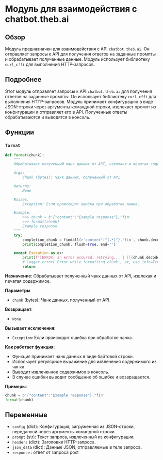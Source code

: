 # Модуль для взаимодействия с chatbot.theb.ai

## Обзор

Модуль предназначен для взаимодействия с API `chatbot.theb.ai`. Он отправляет запросы к API для получения ответов на заданные промпты и обрабатывает полученные данные. Модуль использует библиотеку `curl_cffi` для выполнения HTTP-запросов.

## Подробнее

Этот модуль отправляет запросы к API `chatbot.theb.ai` для получения ответов на заданные промпты. Он использует библиотеку `curl_cffi` для выполнения HTTP-запросов.
Модуль принимает конфигурацию в виде JSON-строки через аргументы командной строки, извлекает промпт из конфигурации и отправляет его в API.
Полученные ответы обрабатываются и выводятся в консоль.

## Функции

### `format`

```python
def format(chunk):
    """
    Обрабатывает полученный чанк данных от API, извлекая и печатая содержимое.

    Args:
        chunk (bytes): Чанк данных, полученный от API.

    Returns:
        None

    Raises:
        Exception: Если происходит ошибка при обработке чанка.

    Example:
        >>> chunk = b'{"content":"Example response"},"fin'
        >>> format(chunk)
        Example response
    """
    try:
        completion_chunk = findall(r'content":"(.*)"},"fin', chunk.decode())[0]
        print(completion_chunk, flush=True, end='')

    except Exception as ex:
        print(f'[ERROR] an error occured, retrying... | [[{chunk.decode()}]]', flush=True)
        # logger.error('Error while formatting chunk', ех, exc_info=True) #  Используй модуль logger из src.logger.logger
        return
```

**Назначение**: Обрабатывает полученный чанк данных от API, извлекая и печатая содержимое.

**Параметры**:
- `chunk` (bytes): Чанк данных, полученный от API.

**Возвращает**:
- `None`

**Вызывает исключения**:
- `Exception`: Если происходит ошибка при обработке чанка.

**Как работает функция**:
- Функция принимает чанк данных в виде байтовой строки.
- Использует регулярное выражение для извлечения содержимого из чанка.
- Выводит извлеченное содержимое в консоль.
- В случае ошибки выводит сообщение об ошибке и возвращается.

**Примеры**:

```python
chunk = b'{"content":"Example response"},"fin'
format(chunk)
```

## Переменные

- `config` (dict): Конфигурация, загруженная из JSON-строки, переданной через аргументы командной строки.
- `prompt` (str): Текст запроса, извлеченный из конфигурации.
- `headers` (dict): Заголовки HTTP-запроса.
- `json_data` (dict): Данные JSON, отправляемые в теле запроса.
- `response` : ответ от запроса post